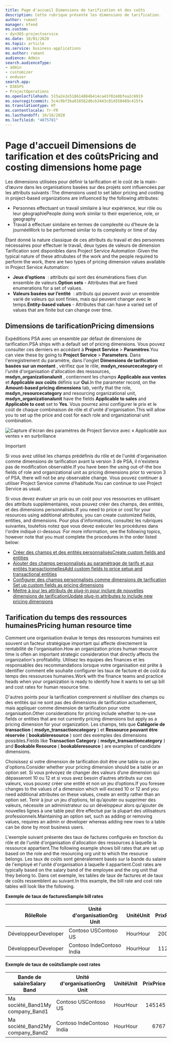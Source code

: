 ```yaml
---
title: Page d'accueil Dimensions de tarification et des coûts
description: Cette rubrique présente les dimensions de tarification.
author: rumant
manager: kfend
ms.custom:
- dyn365-projectservice
ms.date: 10/01/2020
ms.topic: article
ms.service: business-applications
ms.author: rumant
audience: Admin
search.audienceType:
- admin
- customizer
- enduser
search.app:
- D365PS
- ProjectOperations
ms.openlocfilehash: 515a2e2e518614884b414ca43702e8bfea2c6919
ms.sourcegitcommit: 5c4c9bf3ba018562d6cb3443c01d550489c415fa
ms.translationtype: HT
ms.contentlocale: fr-FR
ms.lasthandoff: 10/16/2020
ms.locfileid: "4075781"
---
```

# <a name="pricing-and-costing-dimensions-home-page"></a><span data-ttu-id="0c871-103">Page d'accueil Dimensions de tarification et des coûts</span><span class="sxs-lookup"><span data-stu-id="0c871-103">Pricing and costing dimensions home page</span></span>

<span data-ttu-id="0c871-104">Les dimensions utilisées pour définir la tarification et le coût de la main-d’œuvre dans les organisations basées sur des projets sont influencées par les attributs suivants :</span><span class="sxs-lookup"><span data-stu-id="0c871-104">The dimensions used to set labor pricing and costing in project-based organizations are influenced by the following attributes:</span></span>

- <span data-ttu-id="0c871-105">Personnes effectuant un travail similaire à leur expérience, leur rôle ou leur géographie</span><span class="sxs-lookup"><span data-stu-id="0c871-105">People doing work similar to their experience, role, or geography</span></span>
- <span data-ttu-id="0c871-106">Travail à effectuer similaire en termes de complexité ou d’heure de la journée</span><span class="sxs-lookup"><span data-stu-id="0c871-106">Work to be performed similar to its complexity or time of day</span></span>

<span data-ttu-id="0c871-107">Étant donné la nature classique de ces attributs du travail et des personnes nécessaires pour effectuer le travail, deux types de valeurs de dimension Tarification sont disponibles dans Project Service Automation :</span><span class="sxs-lookup"><span data-stu-id="0c871-107">Given the typical nature of these attrubutes of the work and the people required to perform the work, there are two types of pricing dimension values available in Project Service Automation:</span></span> 

- <span data-ttu-id="0c871-108">**Jeux d’options**  : attributs qui sont des énumérations fixes d’un ensemble de valeurs.</span><span class="sxs-lookup"><span data-stu-id="0c871-108">**Option sets** - Attributes that are fixed enumerations for a set of values.</span></span>
- <span data-ttu-id="0c871-109">**Valeurs basées sur l’entité**  : attributs qui peuvent avoir un ensemble varié de valeurs qui sont finies, mais qui peuvent changer avec le temps.</span><span class="sxs-lookup"><span data-stu-id="0c871-109">**Entity-based values** - Attributes that can have a varied set of values that are finite but can change over time.</span></span>

## <a name="pricing-dimensions"></a><span data-ttu-id="0c871-110">Dimensions de tarification</span><span class="sxs-lookup"><span data-stu-id="0c871-110">Pricing dimensions</span></span>

<span data-ttu-id="0c871-111">Expéditions PSA avec un ensemble par défaut de dimensions de tarification.</span><span class="sxs-lookup"><span data-stu-id="0c871-111">PSA ships with a default set of pricing dimensions.</span></span> <span data-ttu-id="0c871-112">Vous pouvez consulter ces derniers en accédant à **Project Service** > **Paramètres**.</span><span class="sxs-lookup"><span data-stu-id="0c871-112">You can view these by going to **Project Service** > **Parameters**.</span></span> <span data-ttu-id="0c871-113">Dans l'enregistrement du paramètre, dans l'onglet **Dimensions de tarification basées sur un montant** , vérifiez que le rôle, **msdyn_resourcecategory** et l'unité d'organisation d'allocation des ressources, **msdyn_organizationalunit** , contiennent les champs **Applicable aux ventes** et **Applicable aux coûts** définis sur **Oui**.</span><span class="sxs-lookup"><span data-stu-id="0c871-113">In the parameter record, on the **Amount-based pricing dimensions** tab, verify that the role, **msdyn_resourcecategory** and resourcing organizational unit, **msdyn_organizationalunit** have the fields **Applicable to sales** and **Applicable to cost** set to **Yes**.</span></span> <span data-ttu-id="0c871-114">Vous pourrez ainsi configurer le prix et le coût de chaque combinaison de rôle et d'unité d'organisation.</span><span class="sxs-lookup"><span data-stu-id="0c871-114">This will allow you to set up the price and cost for each role and organizational unit combination.</span></span>

![Capture d'écran des paramètres de Project Service avec « Applicable aux ventes » en surbrillance](media/PS-OOB-parameters.png)

> [!IMPORTANT]
> <span data-ttu-id="0c871-116">Si vous avez utilisé les champs prédéfinis du rôle et de l'unité d'organisation comme dimensions de tarification avant la version 3 de PSA, il n'existera pas de modification observable.</span><span class="sxs-lookup"><span data-stu-id="0c871-116">If you have been the using out-of-the box fields of role and organizational unit as pricing dimensions prior to version 3 of PSA, there will not be any observable change.</span></span> <span data-ttu-id="0c871-117">Vous pouvez continuer à utiliser Project Service comme d'habitude.</span><span class="sxs-lookup"><span data-stu-id="0c871-117">You can continue to use Project Service as usual.</span></span> 

<span data-ttu-id="0c871-118">Si vous devez évaluer un prix ou un coût pour vos ressources en utilisant des attributs supplémentaires, vous pouvez créer des champs, des entités, et des dimensions personnalisés.</span><span class="sxs-lookup"><span data-stu-id="0c871-118">If you need to price or cost for your resources using additional attributes, you can create customized fields, entities, and dimensions.</span></span> <span data-ttu-id="0c871-119">Pour plus d'informations, consultez les rubriques suivantes, toutefois notez que vous devez exécuter les procédures dans l'ordre indiqué ci-dessous :</span><span class="sxs-lookup"><span data-stu-id="0c871-119">For more information, see the following topics, however note that you must complete the procedures in the order listed below:</span></span>

- [<span data-ttu-id="0c871-120">Créer des champs et des entités personnalisés</span><span class="sxs-lookup"><span data-stu-id="0c871-120">Create custom fields and entities</span></span>](create-custom-fields-entities.md)
- [<span data-ttu-id="0c871-121">Ajouter des champs personnalisés au paramétrage de tarifs et aux entités transactionnelles</span><span class="sxs-lookup"><span data-stu-id="0c871-121">Add custom fields to price setup and transactional entities</span></span>](field-references.md)
- [<span data-ttu-id="0c871-122">Configurer des champs personnalisés comme dimensions de tarification </span><span class="sxs-lookup"><span data-stu-id="0c871-122">Set up custom fields as pricing dimensions</span></span>](set-up-pricing-dimensions.md)
- [<span data-ttu-id="0c871-123">Mettre à jour les attributs de plug-in pour inclure de nouvelles dimensions de tarification</span><span class="sxs-lookup"><span data-stu-id="0c871-123">Update plug-in attributes to include new pricing dimensions</span></span>](update-plug-in-attributes.md)

## <a name="pricing-human-resource-time"></a><span data-ttu-id="0c871-124">Tarification du temps des ressources humaines</span><span class="sxs-lookup"><span data-stu-id="0c871-124">Pricing human resource time</span></span>
<span data-ttu-id="0c871-125">Comment une organisation évalue le temps des ressources humaines est souvent un facteur stratégique important qui affecte directement la rentabilité de l'organisation.</span><span class="sxs-lookup"><span data-stu-id="0c871-125">How an organization prices human resource time is often an important strategic consideration that directly affects the organization's profitability.</span></span> <span data-ttu-id="0c871-126">Utilisez les équipes des finances et les responsables des recommandations lorsque votre organisation est prête à identifier comment elle souhaite configurer les taux de facture et de coût du temps des ressources humaines.</span><span class="sxs-lookup"><span data-stu-id="0c871-126">Work with the finance teams and practice heads when your organization is ready to identify how it wants to set up bill and cost rates for human resource time.</span></span>

<span data-ttu-id="0c871-127">D'autres points pour la tarification comprennent si réutiliser des champs ou des entités qui ne sont pas des dimensions de tarification actuellement, mais appliquer comme dimension de tarification pour votre organisation.</span><span class="sxs-lookup"><span data-stu-id="0c871-127">Other considerations for pricing include whether to re-use fields or entities that are not currently pricing dimensions but apply as a pricing dimension for your organization.</span></span> <span data-ttu-id="0c871-128">Les champs, tels que **Catégorie de transaction** ( **msdyn_transactioncategory** ) et **Ressource pouvant être réservée** ( **bookableresource** ) sont des exemples des dimensions possibles.</span><span class="sxs-lookup"><span data-stu-id="0c871-128">Fields like **Transaction Category** ( **msdyn_transactioncategory** ) and **Bookable Resource** ( **bookableresource** ) are examples of candidate dimensions.</span></span> 

<span data-ttu-id="0c871-129">Choisissez si votre dimension de tarification doit être une table ou un jeu d'options.</span><span class="sxs-lookup"><span data-stu-id="0c871-129">Consider whether your pricing dimension should be a table or an option set.</span></span> <span data-ttu-id="0c871-130">Si vous prévoyez de changer des valeurs d’une dimension qui dépasseront 10 ou 12 et si vous avez besoin d’autres attributs sur ces valeurs, vous pouvez créer une entité et non un jeu d’options.</span><span class="sxs-lookup"><span data-stu-id="0c871-130">If you foresee changes to the values of a dimension which will exceed 10 or 12 and you need additional attributes on these values, create an entity rather than an option set.</span></span> <span data-ttu-id="0c871-131">Tenir à jour un jeu d’options, tel qu’ajouter ou supprimer des valeurs, nécessite un administrateur ou un développeur alors qu’ajouter de nouvelles lignes à une table peut être effectué par la plupart des utilisateurs professionnels.</span><span class="sxs-lookup"><span data-stu-id="0c871-131">Maintaining an option set, such as adding or removing values, requires an admin or developer whereas adding new rows to a table can be done by most business users.</span></span>

<span data-ttu-id="0c871-132">L'exemple suivant présente des taux de factures configurés en fonction du rôle et de l'unité d'organisation d'allocation des ressources à laquelle la ressource appartient.</span><span class="sxs-lookup"><span data-stu-id="0c871-132">The following example shows bill rates that are set up based on the role and the resourcing org unit to which the resource belongs.</span></span> <span data-ttu-id="0c871-133">Les taux de coûts sont généralement basés sur la bande du salaire de l'employé et l'unité d'organisation à laquelle il appartient.</span><span class="sxs-lookup"><span data-stu-id="0c871-133">Cost rates are typically based on the salary band of the employee and the org unit that they belong to.</span></span> <span data-ttu-id="0c871-134">Dans cet exemple, les tables de taux de factures et de taux de coûts ressemblent au suivant.</span><span class="sxs-lookup"><span data-stu-id="0c871-134">In this example, the bill rate and cost rate tables will look like the following.</span></span>

<span data-ttu-id="0c871-135">**Exemple de taux de factures**</span><span class="sxs-lookup"><span data-stu-id="0c871-135">**Sample bill rates**</span></span>

| <span data-ttu-id="0c871-136">Rôle</span><span class="sxs-lookup"><span data-stu-id="0c871-136">Role</span></span>        | <span data-ttu-id="0c871-137">Unité d'organisation</span><span class="sxs-lookup"><span data-stu-id="0c871-137">Org Unit</span></span>    |<span data-ttu-id="0c871-138">Unité</span><span class="sxs-lookup"><span data-stu-id="0c871-138">Unit</span></span>      |<span data-ttu-id="0c871-139">Prix</span><span class="sxs-lookup"><span data-stu-id="0c871-139">Price</span></span>      |<span data-ttu-id="0c871-140">Devise</span><span class="sxs-lookup"><span data-stu-id="0c871-140">Currency</span></span>  |
| ------------|-------------|----------|----------:|----------|
| <span data-ttu-id="0c871-141">Développeur</span><span class="sxs-lookup"><span data-stu-id="0c871-141">Developer</span></span>   | <span data-ttu-id="0c871-142">Contoso US</span><span class="sxs-lookup"><span data-stu-id="0c871-142">Contoso US</span></span>  |<span data-ttu-id="0c871-143">Hour</span><span class="sxs-lookup"><span data-stu-id="0c871-143">Hour</span></span> | <span data-ttu-id="0c871-144">200</span><span class="sxs-lookup"><span data-stu-id="0c871-144">200</span></span>|<span data-ttu-id="0c871-145">USD</span><span class="sxs-lookup"><span data-stu-id="0c871-145">USD</span></span>     |
| <span data-ttu-id="0c871-146">Développeur</span><span class="sxs-lookup"><span data-stu-id="0c871-146">Developer</span></span>   | <span data-ttu-id="0c871-147">Contoso Inde</span><span class="sxs-lookup"><span data-stu-id="0c871-147">Contoso India</span></span> |<span data-ttu-id="0c871-148">Hour</span><span class="sxs-lookup"><span data-stu-id="0c871-148">Hour</span></span>|   <span data-ttu-id="0c871-149">112</span><span class="sxs-lookup"><span data-stu-id="0c871-149">112</span></span>|<span data-ttu-id="0c871-150">USD</span><span class="sxs-lookup"><span data-stu-id="0c871-150">USD</span></span>     |


<span data-ttu-id="0c871-151">**Exemple de taux de coûts**</span><span class="sxs-lookup"><span data-stu-id="0c871-151">**Sample cost rates**</span></span>

| <span data-ttu-id="0c871-152">Bande de salaire</span><span class="sxs-lookup"><span data-stu-id="0c871-152">Salary Band</span></span>     | <span data-ttu-id="0c871-153">Unité d'organisation</span><span class="sxs-lookup"><span data-stu-id="0c871-153">Org Unit</span></span>    |<span data-ttu-id="0c871-154">Unité</span><span class="sxs-lookup"><span data-stu-id="0c871-154">Unit</span></span>      |<span data-ttu-id="0c871-155">Prix</span><span class="sxs-lookup"><span data-stu-id="0c871-155">Price</span></span>      |<span data-ttu-id="0c871-156">Devise</span><span class="sxs-lookup"><span data-stu-id="0c871-156">Currency</span></span>  |
| ----------------|-------------|----------|----------:|----------|
| <span data-ttu-id="0c871-157">Ma société_Band1</span><span class="sxs-lookup"><span data-stu-id="0c871-157">My company_Band1</span></span> | <span data-ttu-id="0c871-158">Contoso US</span><span class="sxs-lookup"><span data-stu-id="0c871-158">Contoso US</span></span>  |<span data-ttu-id="0c871-159">Hour</span><span class="sxs-lookup"><span data-stu-id="0c871-159">Hour</span></span> | <span data-ttu-id="0c871-160">145</span><span class="sxs-lookup"><span data-stu-id="0c871-160">145</span></span>|<span data-ttu-id="0c871-161">USD</span><span class="sxs-lookup"><span data-stu-id="0c871-161">USD</span></span>     |
| <span data-ttu-id="0c871-162">Ma société_Band2</span><span class="sxs-lookup"><span data-stu-id="0c871-162">My company_Band2</span></span> | <span data-ttu-id="0c871-163">Contoso Inde</span><span class="sxs-lookup"><span data-stu-id="0c871-163">Contoso India</span></span> |<span data-ttu-id="0c871-164">Hour</span><span class="sxs-lookup"><span data-stu-id="0c871-164">Hour</span></span>|   <span data-ttu-id="0c871-165">67</span><span class="sxs-lookup"><span data-stu-id="0c871-165">67</span></span>|<span data-ttu-id="0c871-166">USD</span><span class="sxs-lookup"><span data-stu-id="0c871-166">USD</span></span>     |
